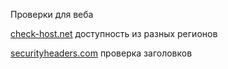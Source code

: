 Проверки для веба

[check-host.net](https://check-host.net/) доступность из разных регионов

[securityheaders.com](https://securityheaders.com/) проверка заголовков
